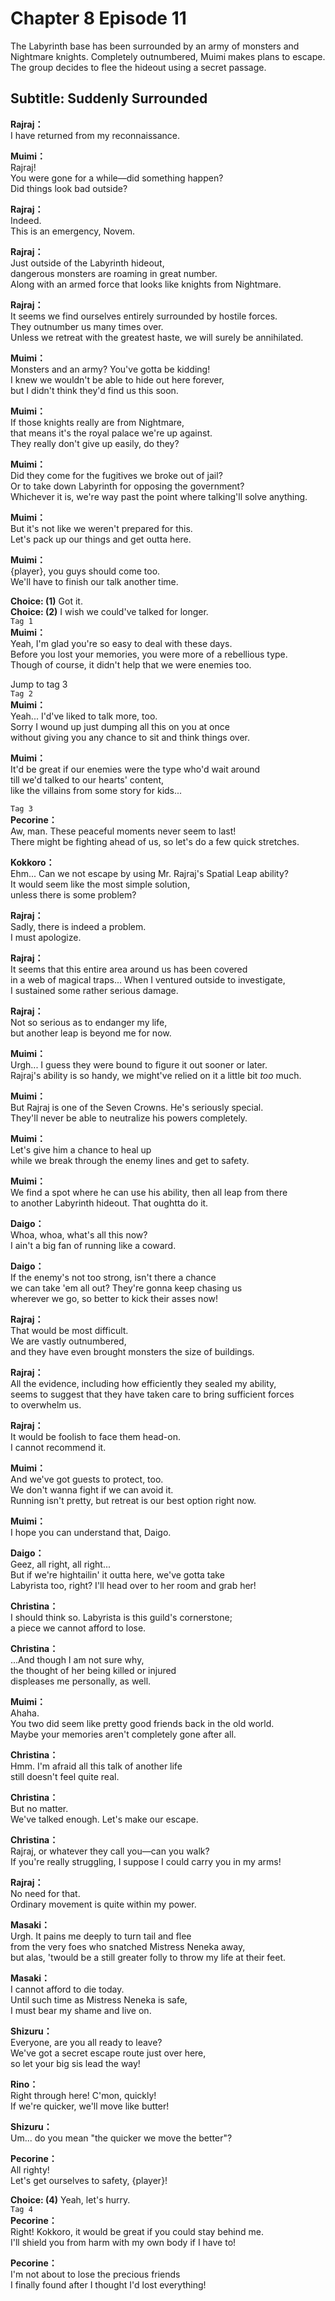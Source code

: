 # Chapter 8 Episode 11
The Labyrinth base has been surrounded by an army of monsters and Nightmare knights. Completely outnumbered, Muimi makes plans to escape. The group decides to flee the hideout using a secret passage.
  
## Subtitle: Suddenly Surrounded
  
**Rajraj：**  
I have returned from my reconnaissance.  
  
**Muimi：**  
Rajraj!  
You were gone for a while—did something happen?  
Did things look bad outside?  
  
**Rajraj：**  
Indeed.  
This is an emergency, Novem.  
  
**Rajraj：**  
Just outside of the Labyrinth hideout,  
dangerous monsters are roaming in great number.  
Along with an armed force that looks like knights from Nightmare.  
  
**Rajraj：**  
It seems we find ourselves entirely surrounded by hostile forces.  
They outnumber us many times over.  
Unless we retreat with the greatest haste, we will surely be annihilated.  
  
**Muimi：**  
Monsters and an army? You've gotta be kidding!  
I knew we wouldn't be able to hide out here forever,  
but I didn't think they'd find us this soon.  
  
**Muimi：**  
If those knights really are from Nightmare,  
that means it's the royal palace we're up against.  
They really don't give up easily, do they?  
  
**Muimi：**  
Did they come for the fugitives we broke out of jail?  
Or to take down Labyrinth for opposing the government?  
Whichever it is, we're way past the point where talking'll solve anything.  
  
**Muimi：**  
But it's not like we weren't prepared for this.  
Let's pack up our things and get outta here.  
  
**Muimi：**  
{player}, you guys should come too.  
We'll have to finish our talk another time.  
  
**Choice: (1)**  Got it.  
**Choice: (2)**  I wish we could've talked for longer.  
`Tag 1`  
**Muimi：**  
Yeah, I'm glad you're so easy to deal with these days.  
Before you lost your memories, you were more of a rebellious type.  
Though of course, it didn't help that we were enemies too.  
  
Jump to tag 3  
`Tag 2`  
**Muimi：**  
Yeah... I'd've liked to talk more, too.  
Sorry I wound up just dumping all this on you at once  
without giving you any chance to sit and think things over.  
  
**Muimi：**  
It'd be great if our enemies were the type who'd wait around  
till we'd talked to our hearts' content,  
like the villains from some story for kids...  
  
`Tag 3`  
**Pecorine：**  
Aw, man. These peaceful moments never seem to last!  
There might be fighting ahead of us, so let's do a few quick stretches.  
  
**Kokkoro：**  
Ehm... Can we not escape by using Mr. Rajraj's Spatial Leap ability?  
It would seem like the most simple solution,  
unless there is some problem?  
  
**Rajraj：**  
Sadly, there is indeed a problem.  
I must apologize.  
  
**Rajraj：**  
It seems that this entire area around us has been covered  
in a web of magical traps... When I ventured outside to investigate,  
I sustained some rather serious damage.  
  
**Rajraj：**  
Not so serious as to endanger my life,  
but another leap is beyond me for now.  
  
**Muimi：**  
Urgh... I guess they were bound to figure it out sooner or later.  
Rajraj's ability is so handy, we might've relied on it a little bit *too* much.  
  
**Muimi：**  
But Rajraj is one of the Seven Crowns. He's seriously special.  
They'll never be able to neutralize his powers completely.  
  
**Muimi：**  
Let's give him a chance to heal up  
while we break through the enemy lines and get to safety.  
  
**Muimi：**  
We find a spot where he can use his ability, then all leap from there  
to another Labyrinth hideout. That oughtta do it.  
  
**Daigo：**  
Whoa, whoa, what's all this now?  
I ain't a big fan of running like a coward.  
  
**Daigo：**  
If the enemy's not too strong, isn't there a chance  
we can take 'em all out? They're gonna keep chasing us  
wherever we go, so better to kick their asses now!  
  
**Rajraj：**  
That would be most difficult.  
We are vastly outnumbered,  
and they have even brought monsters the size of buildings.  
  
**Rajraj：**  
All the evidence, including how efficiently they sealed my ability,  
seems to suggest that they have taken care to bring sufficient forces  
to overwhelm us.  
  
**Rajraj：**  
It would be foolish to face them head-on.  
I cannot recommend it.  
  
**Muimi：**  
And we've got guests to protect, too.  
We don't wanna fight if we can avoid it.  
Running isn't pretty, but retreat is our best option right now.  
  
**Muimi：**  
I hope you can understand that, Daigo.  
  
**Daigo：**  
Geez, all right, all right...  
But if we're hightailin' it outta here, we've gotta take  
Labyrista too, right? I'll head over to her room and grab her!  
  
**Christina：**  
I should think so. Labyrista is this guild's cornerstone;  
a piece we cannot afford to lose.  
  
**Christina：**  
...And though I am not sure why,  
the thought of her being killed or injured  
displeases me personally, as well.  
  
**Muimi：**  
Ahaha.  
You two did seem like pretty good friends back in the old world.  
Maybe your memories aren't completely gone after all.  
  
**Christina：**  
Hmm. I'm afraid all this talk of another life  
still doesn't feel quite real.  
  
**Christina：**  
But no matter.  
We've talked enough. Let's make our escape.  
  
**Christina：**  
Rajraj, or whatever they call you—can you walk?  
If you're really struggling, I suppose I could carry you in my arms!  
  
**Rajraj：**  
No need for that.  
Ordinary movement is quite within my power.  
  
**Masaki：**  
Urgh. It pains me deeply to turn tail and flee  
from the very foes who snatched Mistress Neneka away,  
but alas, 'twould be a still greater folly to throw my life at their feet.  
  
**Masaki：**  
I cannot afford to die today.  
Until such time as Mistress Neneka is safe,  
I must bear my shame and live on.  
  
**Shizuru：**  
Everyone, are you all ready to leave?  
We've got a secret escape route just over here,  
so let your big sis lead the way!  
  
**Rino：**  
Right through here! C'mon, quickly!  
If we're quicker, we'll move like butter!  
  
**Shizuru：**  
Um... do you mean \"the quicker we move the better\"?  
  
**Pecorine：**  
All righty!  
Let's get ourselves to safety, {player}!  
  
**Choice: (4)**  Yeah, let's hurry.  
`Tag 4`  
**Pecorine：**  
Right! Kokkoro, it would be great if you could stay behind me.  
I'll shield you from harm with my own body if I have to!  
  
**Pecorine：**  
I'm not about to lose the precious friends  
I finally found after I thought I'd lost everything!  
